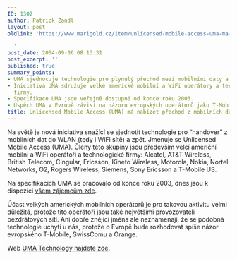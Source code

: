 ```yaml
---
ID: 1302
author: Patrick Zandl
layout: post
oldlink: 'https://www.marigold.cz/item/unlicensed-mobile-access-uma-ma-nabizet-prechod-z-mobilnich-dat-do-wlan

  '
post_date: 2004-09-06 08:13:31
post_excerpt: ''
published: true
summary_points:
- UMA sjednocuje technologie pro plynulý přechod mezi mobilními daty a WLAN sítěmi.
- Iniciativa UMA sdružuje velké americké mobilní a WiFi operátory a technologické
  firmy.
- Specifikace UMA jsou veřejně dostupné od konce roku 2003.
- Úspěch UMA v Evropě závisí na názoru evropských operátorů jako T-Mobile.
title: Unlicensed Mobile Access (UMA) má nabízet přechod z mobilních dat do WLAN
---
```


<p>
Na světě je nová iniciativa snažící se sjednotit technologie pro &#8220;handover&#8221; z mobilních dat do WLAN (tedy i WiFi sítě) a zpět. Jmenuje se Unlicensed Mobile Access (UMA). Členy této skupiny jsou především velcí američní mobilní a WiFi operátoři a technologické firmy: 
Alcatel, AT&amp;T Wireless, British Telecom, Cingular, Ericsson, Kineto Wireless, Motorola, Nokia, Nortel Networks, O2, Rogers Wireless, Siemens, Sony Ericsson a T-Mobile US.</p>

<p>
Na specifikacích UMA se pracovalo od konce roku 2003, dnes jsou k dispozici <a href="http://www.umatechnology.org/specifications/index.htm">všem zájemcům zde</a>.</p>

<p>
Účast velkých amerických mobilních operátorů je pro takovou aktivitu velmi důležitá, protože tito operátoři jsou také největšími provozovateli bezdrátových sítí. Ani dobře znějící jména ale neznamenají, že se podobná technologie uchytí u nás, protože o Evropě bude rozhodovat spíše názor evropského T-Mobile, SwissComu a Orange.</p>

<p>
Web <a href="http://www.umatechnology.org/">UMA Technology najdete zde</a>.
</p>